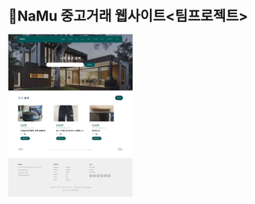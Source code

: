 # 🌳NaMu 중고거래 웹사이트<팀프로젝트>
<p dir="auto">
<a href="https://github.com/sojeong2184/namu/blob/NaMu/_screenshots/index.png" class="">
<img src="https://github.com/sojeong2184/namu/raw/NaMu/_screenshots/index.png" style="max-width: 50%;"></a>
</p>
